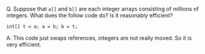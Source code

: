 Q. Suppose that `a[]` and `b[]` are each integer arrays consisting of millions
of integers. What does the follow code do? Is it reasonably efficient?

```
int[] t = a; a = b; b = t;
```

A. This code just swaps references, integers are not really moved. So it is very
efficient.